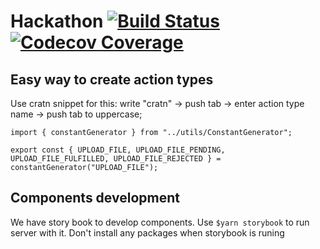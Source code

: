 # Hackathon [![Build Status](https://travis-ci.org/fullstackforhackathon/hackathon.svg?branch=master)](https://travis-ci.org/fullstackforhackathon/hackathon) [![Codecov Coverage](https://img.shields.io/codecov/c/github/fullstackforhackathon/hackathon/master.svg?style=flat-square)](https://codecov.io/gh/fullstackforhackathon/hackathon/)

## Easy way to create action types
Use cratn snippet for this: write "cratn" -> push tab -> enter action type name -> push tab to uppercase;

```
import { constantGenerator } from "../utils/ConstantGenerator";

export const { UPLOAD_FILE, UPLOAD_FILE_PENDING, UPLOAD_FILE_FULFILLED, UPLOAD_FILE_REJECTED } = constantGenerator("UPLOAD_FILE");
```

## Components development
We have story book to develop components.
Use `$yarn storybook` to run server with it.
Don't install any packages when storybook is runing